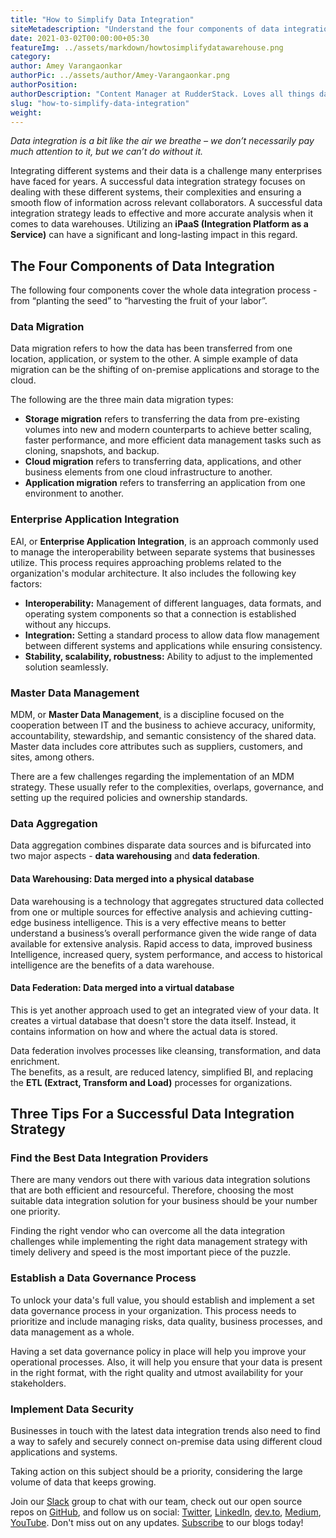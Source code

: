 ```yaml
---
title: "How to Simplify Data Integration"
siteMetadescription: "Understand the four components of data integration: data migration, enterprise application integration, master data management, and data aggregation."
date: 2021-03-02T00:00:00+05:30
featureImg: ../assets/markdown/howtosimplifydatawarehouse.png
category:
author: Amey Varangaonkar
authorPic: ../assets/author/Amey-Varangaonkar.png
authorPosition:
authorDescription: "Content Manager at RudderStack. Loves all things data. Manchester United, music, and sci-fi fan, among other things."
slug: "how-to-simplify-data-integration"
weight:
---
```


_Data integration is a bit like the air we breathe – we don’t necessarily pay much attention to it, but we can’t do without it._

Integrating different systems and their data is a challenge many enterprises have faced for years. A successful data integration strategy focuses on dealing with these different systems, their complexities and ensuring a smooth flow of information across relevant collaborators. A successful data integration strategy leads to effective and more accurate analysis when it comes to data warehouses. Utilizing an **iPaaS (Integration Platform as a Service)** can have a significant and long-lasting impact in this regard.


## The Four Components of Data Integration

The following four components cover the whole data integration process - from “planting the seed” to “harvesting the fruit of your labor”.


### Data Migration

Data migration refers to how the data has been transferred from one location, application, or system to the other. A simple example of data migration can be the shifting of on-premise applications and storage to the cloud. 
 
The following are the three main data migration types:



*   **Storage migration** refers to transferring the data from pre-existing volumes into new and modern counterparts to achieve better scaling, faster performance, and more efficient data management tasks such as cloning, snapshots, and backup.
*   **Cloud migration** refers to transferring data, applications, and other business elements from one cloud infrastructure to another.
*   **Application migration** refers to transferring an application from one environment to another.


### Enterprise Application Integration

EAI, or **Enterprise Application Integration**, is an approach commonly used to manage the interoperability between separate systems that businesses utilize. This process requires approaching problems related to the organization's modular architecture. It also includes the following key factors:



*   **Interoperability:** Management of different languages, data formats, and operating system components so that a connection is established without any hiccups.
*   **Integration:** Setting a standard process to allow data flow management between different systems and applications while ensuring consistency.
*   **Stability, scalability, robustness:** Ability to adjust to the implemented solution seamlessly.


### Master Data Management

MDM, or **Master Data Management**, is a discipline focused on the cooperation between IT and the business to achieve accuracy, uniformity, accountability, stewardship, and semantic consistency of the shared data. Master data includes core attributes such as suppliers, customers, and sites, among others.

There are a few challenges regarding the implementation of an MDM strategy. These usually refer to the complexities, overlaps, governance, and setting up the required policies and ownership standards.


### Data Aggregation

Data aggregation combines disparate data sources and is bifurcated into two major aspects - **data warehousing** and **data federation**.


#### Data Warehousing: Data merged into a physical database

Data warehousing is a technology that aggregates structured data collected from one or multiple sources for effective analysis and achieving cutting-edge business intelligence. This is a very effective means to better understand a business’s overall performance given the wide range of data available for extensive analysis. Rapid access to data, improved business Intelligence, increased query, system performance, and access to historical intelligence are the benefits of a data warehouse.


#### Data Federation: Data merged into a virtual database

This is yet another approach used to get an integrated view of your data. It creates a virtual database that doesn't store the data itself. Instead, it contains information on how and where the actual data is stored. 

Data federation involves processes like cleansing, transformation, and data enrichment.  
The benefits, as a result, are reduced latency, simplified BI, and replacing the **ETL (Extract, Transform and Load)** processes for organizations.


## Three Tips For a Successful Data Integration Strategy


### Find the Best Data Integration Providers

There are many vendors out there with various data integration solutions that are both efficient and resourceful. Therefore, choosing the most suitable data integration solution for your business should be your number one priority.

Finding the right vendor who can overcome all the data integration challenges while implementing the right data management strategy with timely delivery and speed is the most important piece of the puzzle.


### Establish a Data Governance Process 

To unlock your data's full value, you should establish and implement a set data governance process in your organization. This process needs to prioritize and include managing risks, data quality, business processes, and data management as a whole.

Having a set data governance policy in place will help you improve your operational processes. Also, it will help you ensure that your data is present in the right format, with the right quality and utmost availability for your stakeholders.


### Implement Data Security 

Businesses in touch with the latest data integration trends also need to find a way to safely and securely connect on-premise data using different cloud applications and systems.  
 
Taking action on this subject should be a priority, considering the large volume of data that keeps growing.

Join our [Slack](https://resources.rudderstack.com/join-rudderstack-slack) group to chat with our team, check out our open source repos on [GitHub](https://github.com/rudderlabs), and follow us on social: [Twitter](https://twitter.com/RudderStack), [LinkedIn](https://www.linkedin.com/company/rudderlabs/), [dev.to](https://dev.to/rudderstack), [Medium](https://rudderstack.medium.com/), [YouTube](https://www.youtube.com/channel/UCgV-B77bV_-LOmKYHw8jvBw). Don't miss out on any updates. [Subscribe](https://rudderstack.com/blog/) to our blogs today!
